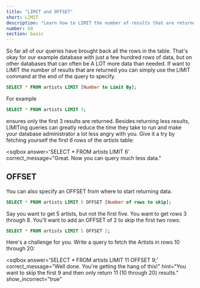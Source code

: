 ```yaml
---
title: "LIMIT and OFFSET"
short: LIMIT
description: "Learn how to LIMIT the number of results that are returned you can simply use the LIMIT SQL command at the end of the query to specify. You can use the LIMIT command on your PostgreSQL database. Read the tutorial to learn more."
number: 50
section: basic
---
```


So far all of our queries have brought back all the rows in the table.  That's okay for our example database with just a few hundred rows of data, but on other databases that can often be A LOT more data than needed.  If want to LIMIT the number of results that are returned you can simply use the LIMIT command at the end of the query to specify.

```sql
SELECT * FROM artists LIMIT [Number to Limit By];
```
For example

```sql
SELECT * FROM artists LIMIT 3;
```

ensures only the first 3 results are returned.  Besides returning less results, LIMITing queries can greatly reduce the time they take to run and make your database administrator a lot less angry with you.  Give it a try by fetching yourself the first *6* rows of the *artists* table:

<sqlbox
  answer='SELECT * FROM artists LIMIT 6'
  correct_message="Great. Now you can query much less data."
></sqlbox>

## OFFSET

You can also specify an OFFSET from where to start returning data.  

```sql
SELECT * FROM artists LIMIT 5 OFFSET [Number of rows to skip];
```

Say you want to get 5 artists, but not the first five. You want to get rows 3 through 8.  You'll want to add an OFFSET of 2 to skip the first two rows:

```sql
SELECT * FROM artists LIMIT 5 OFFSET 2;
```

Here's a challenge for you.  Write a query to fetch the Artists in rows 10 through 20:

<sqlbox
  answer='SELECT * FROM artists LIMIT 11 OFFSET 9;'
  correct_message="Well done.  You're getting the hang of this!"
  hint="You want to skip the first 9 and then only return 11 (10 through 20) results."
  show_incorrect="true"
></sqlbox>
